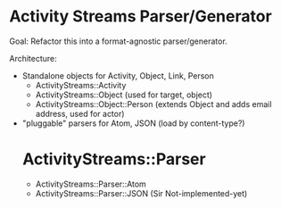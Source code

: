 # Activity Streams Parser/Generator

Goal: Refactor this into a format-agnostic parser/generator.

Architecture:

* Standalone objects for Activity, Object, Link, Person
    * ActivityStreams::Activity
    * ActivityStreams::Object (used for target, object)
    * ActivityStreams::Object::Person (extends Object and adds email address, used for actor)
* "pluggable" parsers for Atom, JSON (load by content-type?)
    # ActivityStreams::Parser
    * ActivityStreams::Parser::Atom
    * ActivityStreams::Parser::JSON (Sir Not-implemented-yet)
